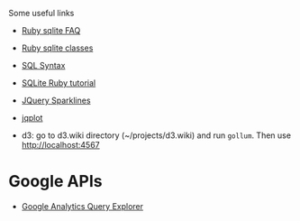 Some useful links

- [Ruby sqlite FAQ](http://sqlite-ruby.rubyforge.org/sqlite3/faq.html)
- [Ruby sqlite classes](http://sqlite-ruby.rubyforge.org/)
- [SQL Syntax](http://www.sqlite.org/lang.html)
- [SQLite Ruby tutorial](http://zetcode.com/db/sqliteruby/)
- [JQuery Sparklines](http://omnipotent.net/jquery.sparkline) 
- [jqplot](http://www.jqplot.com/)

- d3: go to d3.wiki directory (~/projects/d3.wiki) and run `gollum`.
  Then use <http://localhost:4567>

Google APIs
================

- [Google Analytics Query Explorer](http://ga-dev-tools.appspot.com/explorer/?csw=1)
